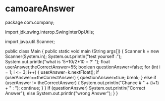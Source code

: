 # camoareAnswer
package com.company;

import jdk.swing.interop.SwingInterOpUtils;

import java.util.Scanner;

public class Main
{
    public static void main (String args[])
    {
        Scanner k = new Scanner(System.in);
        System.out.println("test yourself :");
        System.out.println("what is '5+10/2*10 = ?' ");
        float userAnswer,theCorrectAnswer=55;
        boolean questionAnswer=false;
        for (int i = 1; i <= 3; i++)
        {
        userAnswer=k.nextFloat();
        if (userAnswer==theCorrectAnswer) 
        {
            questionAnswer=true;
            break;
        }
        else if (userAnswer != theCorrectAnswer)
        {
            System.out.println("Chance # " + (i+1) + " : ");
            continue;
         }
        }
        if (questionAnswer)
            System.out.println("Correct Answer");
        else
            System.out.println("wrong Answer");
    }
}
